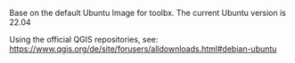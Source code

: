 Base on the default Ubuntu Image for toolbx. The current Ubuntu version is 22.04

Using the official QGIS repositories, see: <https://www.qgis.org/de/site/forusers/alldownloads.html#debian-ubuntu>